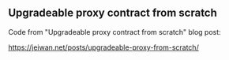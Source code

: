 ## Upgradeable proxy contract from scratch

Code from "Upgradeable proxy contract from scratch" blog post:

https://jeiwan.net/posts/upgradeable-proxy-from-scratch/
